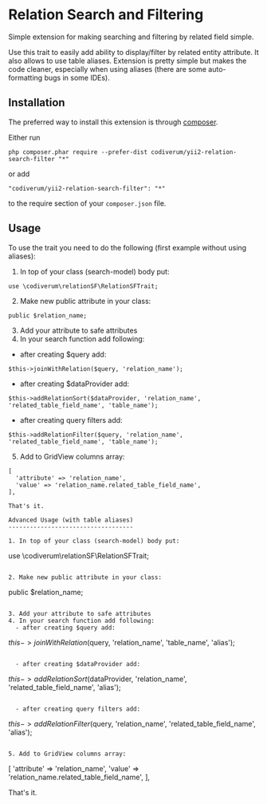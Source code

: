 Relation Search and Filtering
=============================
Simple extension for making searching and filtering by related field simple.

Use this trait to easily add ability to display/filter by related entity attribute. 
It also allows to use table aliases.
Extension is pretty simple but makes the code cleaner, especially when using aliases 
(there are some auto-formatting bugs in some IDEs).

Installation
------------

The preferred way to install this extension is through [composer](http://getcomposer.org/download/).

Either run

```
php composer.phar require --prefer-dist codiverum/yii2-relation-search-filter "*"
```

or add

```
"codiverum/yii2-relation-search-filter": "*"
```

to the require section of your `composer.json` file.


Usage
-----

To use the trait you need to do the following (first example without using aliases):
1. In top of your class (search-model) body put:

```
use \codiverum\relationSF\RelationSFTrait; 
```

2. Make new public attribute in your class:

```
public $relation_name;
```

3. Add your attribute to safe attributes
4. In your search function add following:
  - after creating $query add:

```
$this->joinWithRelation($query, 'relation_name');
```

  - after creating $dataProvider add:

```
$this->addRelationSort($dataProvider, 'relation_name', 'related_table_field_name', 'table_name');
```

  - after creating query filters add:

```
$this->addRelationFilter($query, 'relation_name', 'related_table_field_name', 'table_name');
```

5. Add to GridView columns array:

```
[
  'attribute' => 'relation_name',
  'value' => 'relation_name.related_table_field_name',
],

That's it.

Advanced Usage (with table aliases)
-----------------------------------

1. In top of your class (search-model) body put:

```
use \codiverum\relationSF\RelationSFTrait; 
```

2. Make new public attribute in your class:

```
public $relation_name;
```

3. Add your attribute to safe attributes
4. In your search function add following:
  - after creating $query add:

```
$this->joinWithRelation($query, 'relation_name', 'table_name', 'alias');
```

  - after creating $dataProvider add:

```
$this->addRelationSort($dataProvider, 'relation_name', 'related_table_field_name', 'alias');
```

  - after creating query filters add:

```
$this->addRelationFilter($query, 'relation_name', 'related_table_field_name', 'alias');
```

5. Add to GridView columns array:

```
[
  'attribute' => 'relation_name',
  'value' => 'relation_name.related_table_field_name',
],

That's it.